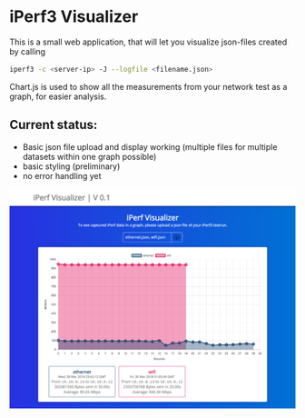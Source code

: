 # iPerf3 Visualizer

This is a small web application, that will let you visualize json-files created by calling
```bash
iperf3 -c <server-ip> -J --logfile <filename.json>
```

Chart.js is used to show all the measurements from your network test as a graph, for easier analysis.

Current status:
- 
* Basic json file upload and display working (multiple files for multiple datasets within one graph possible)
* basic styling (preliminary)
* no error handling yet

<img src="/images/Screen Shot04.png">